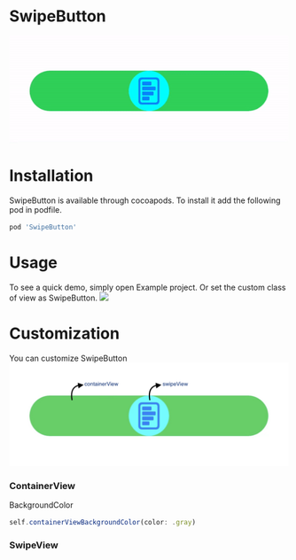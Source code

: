 # SwipeButton
![Sample](https://github.com/rajeshpremani/SwipeButton/blob/main/Example/Assets/demo.gif)

# Installation
SwipeButton is available through cocoapods. To install it add the following pod in podfile.<br />
```js
pod 'SwipeButton'
```

# Usage
To see a quick demo, simply open Example project. Or set the custom class of view as SwipeButton.
![](https://github.com/rajeshpremani/SwipeButton/blob/main/Example/Assets/customClass.gif)

# Customization
You can customize SwipeButton <br />
![](https://github.com/rajeshpremani/SwipeButton/blob/main/Example/Assets/DemoDoc.jpeg)

### ContainerView
BackgroundColor
```js
self.containerViewBackgroundColor(color: .gray)
```

### SwipeView
